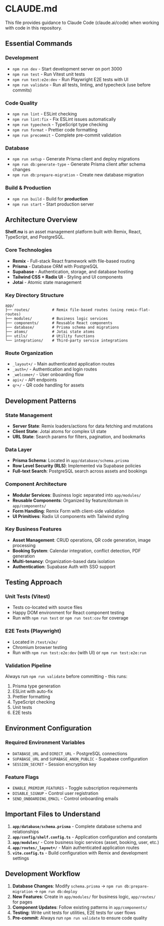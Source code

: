 # CLAUDE.md

This file provides guidance to Claude Code (claude.ai/code) when working with code in this repository.

## Essential Commands

### Development

- `npm run dev` - Start development server on port 3000
- `npm run test` - Run Vitest unit tests
- `npm run test:e2e:dev` - Run Playwright E2E tests with UI
- `npm run validate` - Run all tests, linting, and typecheck (use before commits)

### Code Quality

- `npm run lint` - ESLint checking
- `npm run lint:fix` - Fix ESLint issues automatically
- `npm run typecheck` - TypeScript type checking
- `npm run format` - Prettier code formatting
- `npm run precommit` - Complete pre-commit validation

### Database

- `npm run setup` - Generate Prisma client and deploy migrations
- `npm run db:generate-type` - Generate Prisma client after schema changes
- `npm run db:prepare-migration` - Create new database migration

### Build & Production

- `npm run build` - Build for **production**
- `npm run start` - Start production server

## Architecture Overview

**Shelf.nu** is an asset management platform built with Remix, React, TypeScript, and PostgreSQL.

### Core Technologies

- **Remix** - Full-stack React framework with file-based routing
- **Prisma** - Database ORM with PostgreSQL
- **Supabase** - Authentication, storage, and database hosting
- **Tailwind CSS + Radix UI** - Styling and UI components
- **Jotai** - Atomic state management

### Key Directory Structure

```
app/
├── routes/          # Remix file-based routes (using remix-flat-routes)
├── modules/         # Business logic services
├── components/      # Reusable React components
├── database/        # Prisma schema and migrations
├── atoms/           # Jotai state atoms
├── utils/           # Utility functions
└── integrations/    # Third-party service integrations
```

### Route Organization

- `_layout+/` - Main authenticated application routes
- `_auth+/` - Authentication and login routes
- `_welcome+/` - User onboarding flow
- `api+/` - API endpoints
- `qr+/` - QR code handling for assets

## Development Patterns

### State Management

- **Server State**: Remix loaders/actions for data fetching and mutations
- **Client State**: Jotai atoms for complex UI state
- **URL State**: Search params for filters, pagination, and bookmarks

### Data Layer

- **Prisma Schema**: Located in `app/database/schema.prisma`
- **Row Level Security (RLS)**: Implemented via Supabase policies
- **Full-text Search**: PostgreSQL search across assets and bookings

### Component Architecture

- **Modular Services**: Business logic separated into `app/modules/`
- **Reusable Components**: Organized by feature/domain in `app/components/`
- **Form Handling**: Remix Form with client-side validation
- **UI Primitives**: Radix UI components with Tailwind styling

### Key Business Features

- **Asset Management**: CRUD operations, QR code generation, image processing
- **Booking System**: Calendar integration, conflict detection, PDF generation
- **Multi-tenancy**: Organization-based data isolation
- **Authentication**: Supabase Auth with SSO support

## Testing Approach

### Unit Tests (Vitest)

- Tests co-located with source files
- Happy DOM environment for React component testing
- Run with `npm run test` or `npm run test:cov` for coverage

### E2E Tests (Playwright)

- Located in `/test/e2e/`
- Chromium browser testing
- Run with `npm run test:e2e:dev` (with UI) or `npm run test:e2e:run`

### Validation Pipeline

Always run `npm run validate` before committing - this runs:

1. Prisma type generation
2. ESLint with auto-fix
3. Prettier formatting
4. TypeScript checking
5. Unit tests
6. E2E tests

## Environment Configuration

### Required Environment Variables

- `DATABASE_URL` and `DIRECT_URL` - PostgreSQL connections
- `SUPABASE_URL` and `SUPABASE_ANON_PUBLIC` - Supabase configuration
- `SESSION_SECRET` - Session encryption key

### Feature Flags

- `ENABLE_PREMIUM_FEATURES` - Toggle subscription requirements
- `DISABLE_SIGNUP` - Control user registration
- `SEND_ONBOARDING_EMAIL` - Control onboarding emails

## Important Files to Understand

1. **`app/database/schema.prisma`** - Complete database schema and relationships
2. **`app/config/shelf.config.ts`** - Application configuration and constants
3. **`app/modules/`** - Core business logic services (asset, booking, user, etc.)
4. **`app/routes/_layout+/`** - Main authenticated application routes
5. **`vite.config.ts`** - Build configuration with Remix and development settings

## Development Workflow

1. **Database Changes**: Modify `schema.prisma` → `npm run db:prepare-migration` → `npm run db:deploy`
2. **New Features**: Create in `app/modules/` for business logic, `app/routes/` for pages
3. **Component Updates**: Follow existing patterns in `app/components/`
4. **Testing**: Write unit tests for utilities, E2E tests for user flows
5. **Pre-commit**: Always run `npm run validate` to ensure code quality
